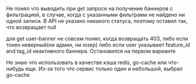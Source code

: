 Не понял что выводить при get запросе на получение баннеров с фильтрацией, в случае, когда с указанными фильтрами не
найдено ни одной записи. В API не указано никакого статуса, поэтому оставил так, что возвращает null

для get user-banner не совсем понял, когда возвращать 403, либо если токен неверный(ни админ, ни юзер) либо если user
указывает feature_id and tag_id неактивного баннера. Остановился на первом варианте

Не знаю что использовать в качестве кэша redis, go-cache или что-нибудь еще. Из-за того что сервис только один и
небольшой, выбрал go-cache